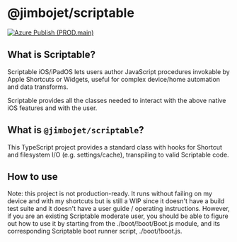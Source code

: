 # @jimbojet/scriptable

[![Azure Publish (PROD.main)](https://github.com/jimmy-zhening-luo/scriptable/actions/workflows/PROD.main.yml/badge.svg)](https://github.com/jimmy-zhening-luo/scriptable/actions/workflows/PROD.main.yml)

## What is Scriptable?

Scriptable iOS/iPadOS lets users author JavaScript procedures invokable by Apple Shortcuts or Widgets, useful for complex device/home automation and data transforms.

Scriptable provides all the classes needed to interact with the above native iOS features and with the user.

## What is `@jimbojet/scriptable`?

This TypeScript project provides a standard class with hooks for Shortcut and filesystem I/O (e.g. settings/cache), transpiling to valid Scriptable code.

## How to use

Note: this project is not production-ready. It runs without failing on my device and with my shortcuts but is still a WIP since it doesn't have a build test suite and it doesn't have a user guide / operating instructions. However, if you are an existing Scriptable moderate user, you should be able to figure out how to use it by starting from the ./boot/!boot/Boot.js module, and its corresponding Scriptable boot runner script, ./boot/!boot.js.
